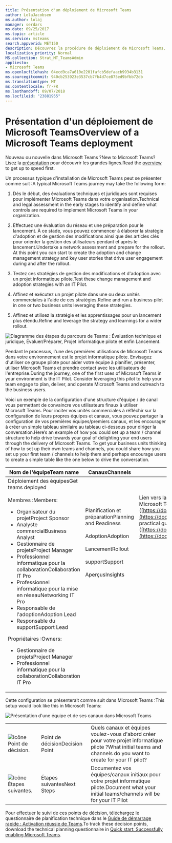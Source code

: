 ```yaml
---
title: Présentation d'un déploiement de Microsoft Teams
author: LolaJacobsen
ms.author: lolaj
manager: serdars
ms.date: 09/25/2017
ms.topic: article
ms.service: msteams
search.appverid: MET150
description: Découvrez la procédure de déploiement de Microsoft Teams.
localization_priority: Normal
MS.collection: Strat_MT_TeamsAdmin
appliesto:
- Microsoft Teams
ms.openlocfilehash: 04ecd9ca7a610e2201fafcb5defaacb9934b3131
ms.sourcegitcommit: 940cb253923e3537cb7fb4d7ce875ed9bfbb72db
ms.translationtype: MT
ms.contentlocale: fr-FR
ms.lasthandoff: 09/07/2018
ms.locfileid: "23881955"
---
```

<a name="overview-of-a-microsoft-teams-deployment"></a><span data-ttu-id="d7806-103">Présentation d'un déploiement de Microsoft Teams</span><span class="sxs-lookup"><span data-stu-id="d7806-103">Overview of a Microsoft Teams deployment</span></span>
========================================

<span data-ttu-id="d7806-104">Nouveau ou nouvelle dans Microsoft Teams ?</span><span class="sxs-lookup"><span data-stu-id="d7806-104">New to Microsoft Teams?</span></span> <span data-ttu-id="d7806-105">Lisez la [présentation](teams-overview.md) pour découvrir les grandes lignes.</span><span class="sxs-lookup"><span data-stu-id="d7806-105">Read the [overview](teams-overview.md) to get up to speed first.</span></span>

<span data-ttu-id="d7806-106">Un processus typique d'installation de Microsoft Teams peut se présenter comme suit :</span><span class="sxs-lookup"><span data-stu-id="d7806-106">A typical Microsoft Teams journey may take the following form:</span></span>

1.  <span data-ttu-id="d7806-107">Dès le début, des évaluations techniques et juridiques sont requises pour implémenter Microsoft Teams dans votre organisation.</span><span class="sxs-lookup"><span data-stu-id="d7806-107">Technical and legal assessment in the early stages to identify and define what controls are required to implement Microsoft Teams in your organization.</span></span>

2.  <span data-ttu-id="d7806-p102">Effectuez une évaluation du réseau et une préparation pour le lancement. À ce stade, vous pouvez commencer à élaborer la stratégie d'adoption et de gestion des modifications ainsi que des articles clés pour orienter la gestion des utilisateurs pendant et après le lancement.</span><span class="sxs-lookup"><span data-stu-id="d7806-p102">Undertake a network assessment and prepare for the rollout. At this point you can start to create the adoption and change management strategy and key user stories that drive user engagement during and after the rollout.</span></span>

3.  <span data-ttu-id="d7806-110">Testez ces stratégies de gestion des modifications et d'adoption avec un projet informatique pilote.</span><span class="sxs-lookup"><span data-stu-id="d7806-110">Test these change management and adoption strategies with an IT Pilot.</span></span>

4.  <span data-ttu-id="d7806-111">Affinez et exécutez un projet pilote dans une ou deux unités commerciales à l'aide de ces stratégies.</span><span class="sxs-lookup"><span data-stu-id="d7806-111">Refine and run a business pilot in one or two business units leveraging these strategies.</span></span>

5.  <span data-ttu-id="d7806-112">Affinez et utilisez la stratégie et les apprentissages pour un lancement plus étendu.</span><span class="sxs-lookup"><span data-stu-id="d7806-112">Refine and leverage the strategy and learnings for a wider rollout.</span></span>

![Diagramme des étapes du parcours de Teams : Évaluation technique et juridique, Évaluer/Préparer, Projet informatique pilote et enfin Lancement.](media/Overview_of_a_Microsoft_Teams_deployment_image1.png)

<span data-ttu-id="d7806-p103">Pendant le processus, l'une des premières utilisations de Microsoft Teams dans votre environnement est le projet informatique pilote. Envisagez d'utiliser ce groupe pilote pour aider votre équipe à planifier, présenter, utiliser Microsoft Teams et prendre contact avec les utilisateurs de l'entreprise.</span><span class="sxs-lookup"><span data-stu-id="d7806-p103">During the journey, one of the first uses of Microsoft Teams in your environment is the IT Pilot. Consider leveraging this pilot to help your team engage to plan, deliver, and operate Microsoft Teams and outreach to the business users.</span></span>

<span data-ttu-id="d7806-p104">Voici un exemple de la configuration d'une structure d'équipe / de canal vous permettant de convaincre vos utilisateurs finaux à utiliser Microsoft Teams. Pour inciter vos unités commerciales à réfléchir sur la configuration de leurs propres équipes et canaux, vous pouvez partager la configuration de vos premières équipes/premiers canaux, et les encourager à créer un simple tableau similaire au tableau ci-dessous pour diriger la conversation.</span><span class="sxs-lookup"><span data-stu-id="d7806-p104">Here’s an example of how you could set up a team / channel structure to help drive towards your goal of delighting your end users through the delivery of Microsoft Teams. To get your business units thinking of how to set up their own teams and channels, you could share how you set up your first team / channels to help them and perhaps encourage users to create a simple table like the one below to drive the conversation.</span></span>


|<span data-ttu-id="d7806-118">Nom de l'équipe</span><span class="sxs-lookup"><span data-stu-id="d7806-118">Team name</span></span> |<span data-ttu-id="d7806-119">Canaux</span><span class="sxs-lookup"><span data-stu-id="d7806-119">Channels</span></span>  |<span data-ttu-id="d7806-120">Onglets</span><span class="sxs-lookup"><span data-stu-id="d7806-120">Tabs</span></span>  |
|---------|---------|---------|
|<span data-ttu-id="d7806-121">Déploiement des équipes</span><span class="sxs-lookup"><span data-stu-id="d7806-121">Get teams deployed</span></span><br></br><span data-ttu-id="d7806-122">Membres :</span><span class="sxs-lookup"><span data-stu-id="d7806-122">Members:</span></span><ul><li><span data-ttu-id="d7806-123">Organisateur du projet</span><span class="sxs-lookup"><span data-stu-id="d7806-123">Project Sponsor</span></span></li><li><span data-ttu-id="d7806-124">Analyste commercial</span><span class="sxs-lookup"><span data-stu-id="d7806-124">Business Analyst</span></span></li><li><span data-ttu-id="d7806-125">Gestionnaire de projets</span><span class="sxs-lookup"><span data-stu-id="d7806-125">Project Manager</span></span></li><li><span data-ttu-id="d7806-126">Professionnel informatique pour la collaboration</span><span class="sxs-lookup"><span data-stu-id="d7806-126">Collaboration IT Pro</span></span></li><li><span data-ttu-id="d7806-127">Professionnel informatique pour la mise en réseau</span><span class="sxs-lookup"><span data-stu-id="d7806-127">Networking IT Pro</span></span></li><li><span data-ttu-id="d7806-128">Responsable de l'adoption</span><span class="sxs-lookup"><span data-stu-id="d7806-128">Adoption Lead</span></span> </li><li><span data-ttu-id="d7806-129">Responsable du support</span><span class="sxs-lookup"><span data-stu-id="d7806-129">Support Lead</span></span></li></ul><span data-ttu-id="d7806-130">Propriétaires :</span><span class="sxs-lookup"><span data-stu-id="d7806-130">Owners:</span></span> <ul><li><span data-ttu-id="d7806-131">Gestionnaire de projets</span><span class="sxs-lookup"><span data-stu-id="d7806-131">Project Manager</span></span></li><li><span data-ttu-id="d7806-132">Professionnel informatique pour la collaboration</span><span class="sxs-lookup"><span data-stu-id="d7806-132">Collaboration IT Pro</span></span></li></ul>      |<span data-ttu-id="d7806-133">Planification et préparation</span><span class="sxs-lookup"><span data-stu-id="d7806-133">Planning  and Readiness</span></span><br></br> <span data-ttu-id="d7806-134">Adoption</span><span class="sxs-lookup"><span data-stu-id="d7806-134">Adoption</span></span><br></br> <span data-ttu-id="d7806-135">Lancement</span><span class="sxs-lookup"><span data-stu-id="d7806-135">Rollout</span></span><br></br> <span data-ttu-id="d7806-136">support</span><span class="sxs-lookup"><span data-stu-id="d7806-136">Support</span></span><br></br> <span data-ttu-id="d7806-137">Aperçus</span><span class="sxs-lookup"><span data-stu-id="d7806-137">Insights</span></span><br></br><br></br><br></br><br></br><br></br><br></br><br></br>          |<span data-ttu-id="d7806-138">Lien vers la page Web du guide pratique de Microsoft Teams ([https://docs.microsoft.com/MicrosoftTeams](https://docs.microsoft.com/MicrosoftTeams))</span><span class="sxs-lookup"><span data-stu-id="d7806-138">Link practical guidance for Microsoft Teams web page ([https://docs.microsoft.com/MicrosoftTeams](https://docs.microsoft.com/MicrosoftTeams))</span></span> <br></br><br></br><br></br><br></br><br></br><br></br><br></br><br></br><br></br><br></br><br></br>        |

<span data-ttu-id="d7806-139">Cette configuration se présenterait comme suit dans Microsoft Teams :</span><span class="sxs-lookup"><span data-stu-id="d7806-139">This setup would look like this in Microsoft Teams:</span></span>

![Présentation d'une équipe et de ses canaux dans Microsoft Teams](media/Overview_of_a_Microsoft_Teams_deployment_image2.png)


||||
|---------|---------|---------|
|![Icône Point de décision.](media/Overview_of_a_Microsoft_Teams_deployment_image3.png)     |<span data-ttu-id="d7806-142">Point de décision</span><span class="sxs-lookup"><span data-stu-id="d7806-142">Decision Point</span></span>         |<span data-ttu-id="d7806-143">Quels canaux et équipes voulez-vous d'abord créer pour votre projet informatique pilote ?</span><span class="sxs-lookup"><span data-stu-id="d7806-143">What initial teams and channels do you want to create for your IT pilot?</span></span>         |
|![Icône Étapes suivantes.](media/Overview_of_a_Microsoft_Teams_deployment_image4.png)     |<span data-ttu-id="d7806-145">Étapes suivantes</span><span class="sxs-lookup"><span data-stu-id="d7806-145">Next Steps</span></span>         |<span data-ttu-id="d7806-146">Documentez vos équipes/canaux initiaux pour votre projet informatique pilote.</span><span class="sxs-lookup"><span data-stu-id="d7806-146">Document what your initial teams/channels will be for your IT Pilot</span></span>         |




<span data-ttu-id="d7806-147">Pour effectuer le suivi de ces points de décision, téléchargez le questionnaire de planification technique dans le [Guide de démarrage rapide : Activation réussie de Teams](https://download.microsoft.com/download/F/3/9/F39B4F10-5720-4516-87E1-91E5A5678EFB/MicrosoftTeams-AdminQuickStart-EnableTeams.docx).</span><span class="sxs-lookup"><span data-stu-id="d7806-147">To track these decision points, download the technical planning questionnaire in [Quick start: Successfully enabling Microsoft Teams](https://download.microsoft.com/download/F/3/9/F39B4F10-5720-4516-87E1-91E5A5678EFB/MicrosoftTeams-AdminQuickStart-EnableTeams.docx).</span></span>
